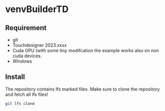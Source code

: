 # venvBuilderTD

## Requirement
- git
- Touchdesigner 2023.xxxx
- Cuda GPU (with some tiny modifcation the example works also on non cuda devices.
- Windows
  
## Install 

The repository contains lfs marked files. Make sure to clone the repository and fetch all lfs files!
```bash
git lfs clone
```
